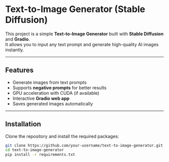 #  Text-to-Image Generator (Stable Diffusion)

This project is a simple **Text-to-Image Generator** built with **Stable Diffusion** and **Gradio**.  
It allows you to input any text prompt and generate high-quality AI images instantly.

---

##  Features
- Generate images from text prompts  
- Supports **negative prompts** for better results  
- GPU acceleration with CUDA (if available)  
- Interactive **Gradio web app**  
- Saves generated images automatically  

---

##  Installation

Clone the repository and install the required packages:

```bash
git clone https://github.com/your-username/text-to-image-generator.git
cd text-to-image-generator
pip install -r requirements.txt
